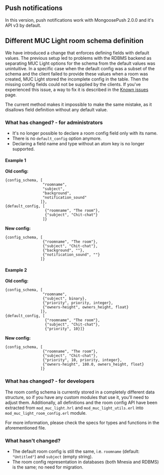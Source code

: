 ## Push notifications

In this version, push notifications work with MongoosePush 2.0.0 and it's API v3 by default.

## Different MUC Light room schema definition

We have introduced a change that enforces defining fields with default values.
The previous setup led to problems with the RDBMS backend as separating MUC Light options for the schema from the default values was unintuitive.
In a specific case when the default config was a subset of the schema and the client failed to provide these values when a room was created, MUC Light stored the incomplete config in the table.
Then the missing config fields could not be supplied by the clients.
If you've experienced this issue, a way to fix it is described in the [Known issues](../operation-and-maintenance/known-issues.md) page.

The current method makes it impossible to make the same mistake, as it disallows field definition without any default value.

### What has changed? - for administrators

* It's no longer possible to declare a room config field only with its name.
* There is no `default_config` option anymore.
* Declaring a field name and type without an atom key is no longer supported.

#### Example 1

**Old config:**

```
{config_schema, [
                 "roomname",
                 "subject",
                 "background",
                 "notification_sound"
                ]},
{default_config, [
                  {"roomname", "The room"},
                  {"subject", "Chit-chat"}
                 ]}
```

**New config:**

```
{config_schema, [
                 {"roomname", "The room"},
                 {"subject", "Chit-chat"},
                 {"background", ""},
                 {"notification_sound", ""}
                ]}
```

#### Example 2

**Old config:**

```
{config_schema, [
                 "roomname",
                 {"subject", binary},
                 {"priority", priority, integer},
                 {"owners-height", owners_height, float}
                ]},
{default_config, [
                  {"roomname", "The room"},
                  {"subject", "Chit-chat"},
                  {"priority", 10}]}
```

**New config:**

```
{config_schema, [
                 {"roomname", "The room"},
                 {"subject", "Chit-chat"},
                 {"priority", 10, priority, integer},
                 {"owners-height", 180.0, owners_height, float}
                ]}

```

### What has changed? - for developers

The room config schema is currently stored in a completely different data structure, so if you have any custom modules that use it, you'll need to adjust them.
Additionally, all definitions and the room config API have been extracted from `mod_muc_light.hrl` and `mod_muc_light_utils.erl` into `mod_muc_light_room_config.erl` module.

For more information, please check the specs for types and functions in the aforementioned file.

### What hasn't changed?

* The default room config is still the same, i.e. `roomname` (default: `"Untitled"`) and `subject` (empty string).
* The room config representation in databases (both Mnesia and RDBMS) is the same; no need for migration.
